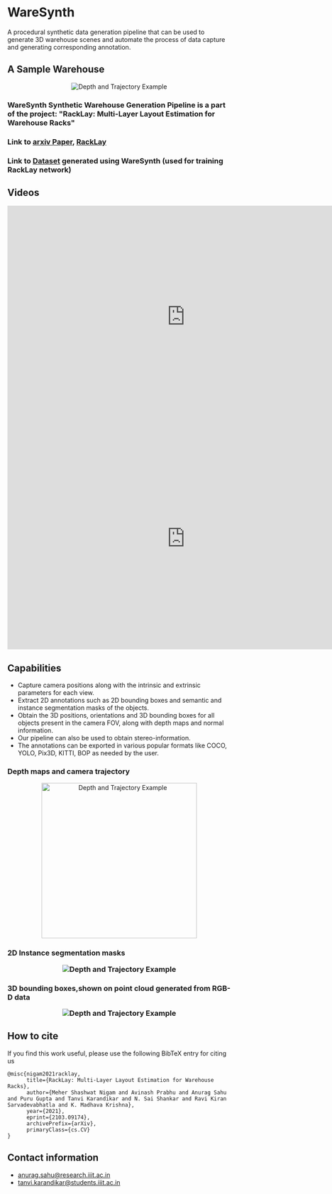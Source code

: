 # WareSynth

 A procedural synthetic  data  generation pipeline  that  can  be  used  to  generate  3D  warehouse  scenes and  automate  the  process  of  data  capture  and  generating corresponding  annotation.

## A Sample Warehouse
<p align="center">
 <img src="./assets/tes.png" alt="Depth and Trajectory Example" > 
</p>

### WareSynth Synthetic Warehouse Generation Pipeline is a part of the project: "RackLay: Multi-Layer Layout Estimation for Warehouse Racks" 
### Link to [arxiv Paper](https://arxiv.org/abs/2103.09174), [RackLay](https://avinash2468.github.io/RackLay/) 
### Link to [Dataset](https://drive.google.com/drive/folders/1-GizhhfVOeyITYK0nIYpoyQPgtgALHvG?usp=sharing) generated using WareSynth (used for training RackLay network)

## Videos 

<embed width="800" height="500" src="https://www.youtube.com/embed/inYH3Hqf-Ek" title="YouTube video player" frameborder="0" allow="accelerometer; autoplay; clipboard-write; encrypted-media; gyroscope; picture-in-picture" allowfullscreen>

<embed width="800" height="500" src="https://www.youtube.com/embed/Gp8cWECqigw" title="YouTube video player" frameborder="0" allow="accelerometer; autoplay; clipboard-write; encrypted-media; gyroscope; picture-in-picture" allowfullscreen>

## Capabilities

- Capture camera positions along with the intrinsic and extrinsic parameters for each view.
- Extract 2D annotations such as 2D bounding boxes and semantic and instance segmentation masks of the objects.  
- Obtain the 3D positions, orientations and 3D bounding boxes for all objects present in the camera FOV, along with depth maps and normal information. 
- Our pipeline can also be used to obtain stereo-information. 
- The annotations can be exported in various popular formats like COCO, YOLO, Pix3D, KITTI, BOP as needed by the user.

<h3> Depth maps and camera trajectory </h3>
<p align="center">
    <img src="./assets/Depth_and_trajectory.png" alt="Depth and Trajectory Example" height="350" > 
</p>

<h3> 2D Instance segmentation masks
<p align="center">
    <img src="./assets/segmentation_maps.png" alt="Depth and Trajectory Example" > 
</p>
 
<h3> 3D bounding boxes,shown on point cloud generated from RGB-D data 
<p align="center">
    <img src="./assets/3D_bounding_boxes_and_point_cloud.png" alt="Depth and Trajectory Example" > 
 </p>
 
## How to cite
If you find this work useful, please use the following BibTeX entry for citing us
```
@misc{nigam2021racklay,
      title={RackLay: Multi-Layer Layout Estimation for Warehouse Racks}, 
      author={Meher Shashwat Nigam and Avinash Prabhu and Anurag Sahu and Puru Gupta and Tanvi Karandikar and N. Sai Shankar and Ravi Kiran Sarvadevabhatla and K. Madhava Krishna},
      year={2021},
      eprint={2103.09174},
      archivePrefix={arXiv},
      primaryClass={cs.CV}
}
```

## Contact information
- anurag.sahu@research.iiit.ac.in
- tanvi.karandikar@students.iiit.ac.in
